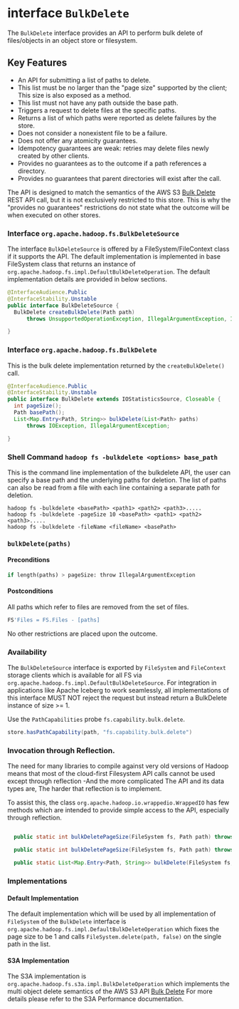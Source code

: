 <!---
  Licensed under the Apache License, Version 2.0 (the "License");
  you may not use this file except in compliance with the License.
  You may obtain a copy of the License at

   http://www.apache.org/licenses/LICENSE-2.0

  Unless required by applicable law or agreed to in writing, software
  distributed under the License is distributed on an "AS IS" BASIS,
  WITHOUT WARRANTIES OR CONDITIONS OF ANY KIND, either express or implied.
  See the License for the specific language governing permissions and
  limitations under the License. See accompanying LICENSE file.
-->

# <a name="BulkDelete"></a> interface `BulkDelete`

<!-- MACRO{toc|fromDepth=1|toDepth=2} -->

The `BulkDelete` interface provides an API to perform bulk delete of files/objects
in an object store or filesystem.

## Key Features

* An API for submitting a list of paths to delete.
* This list must be no larger than the "page size" supported by the client; This size is also exposed as a method.
* This list must not have any path outside the base path.
* Triggers a request to delete files at the specific paths.
* Returns a list of which paths were reported as delete failures by the store.
* Does not consider a nonexistent file to be a failure.
* Does not offer any atomicity guarantees.
* Idempotency guarantees are weak: retries may delete files newly created by other clients.
* Provides no guarantees as to the outcome if a path references a directory.
* Provides no guarantees that parent directories will exist after the call.


The API is designed to match the semantics of the AWS S3 [Bulk Delete](https://docs.aws.amazon.com/AmazonS3/latest/API/API_DeleteObjects.html) REST API call, but it is not
exclusively restricted to this store. This is why the "provides no guarantees"
restrictions do not state what the outcome will be when executed on other stores.

### Interface `org.apache.hadoop.fs.BulkDeleteSource`

The interface `BulkDeleteSource` is offered by a FileSystem/FileContext class if
it supports the API. The default implementation is implemented in base FileSystem
class that returns an instance of `org.apache.hadoop.fs.impl.DefaultBulkDeleteOperation`.
The default implementation details are provided in below sections.


```java
@InterfaceAudience.Public
@InterfaceStability.Unstable
public interface BulkDeleteSource {
  BulkDelete createBulkDelete(Path path)
      throws UnsupportedOperationException, IllegalArgumentException, IOException;

}

```

### Interface `org.apache.hadoop.fs.BulkDelete`

This is the bulk delete implementation returned by the `createBulkDelete()` call.

```java
@InterfaceAudience.Public
@InterfaceStability.Unstable
public interface BulkDelete extends IOStatisticsSource, Closeable {
  int pageSize();
  Path basePath();
  List<Map.Entry<Path, String>> bulkDelete(List<Path> paths)
      throws IOException, IllegalArgumentException;

}

```
### Shell Command `hadoop fs -bulkdelete <options> base_path`

This is the command line implementation of the bulkdelete API, the user can specify a base path and the underlying 
paths for deletion. The list of paths can also be read from a file with each line containing
a separate path for deletion.

```angular2html
hadoop fs -bulkdelete <basePath> <path1> <path2> <path3>.....
hadoop fs -bulkdelete -pageSize 10 <basePath> <path1> <path2> <path3>.....
hadoop fs -bulkdelete -fileName <fileName> <basePath>
```


### `bulkDelete(paths)`

#### Preconditions

```python
if length(paths) > pageSize: throw IllegalArgumentException
```

#### Postconditions

All paths which refer to files are removed from the set of files.
```python
FS'Files = FS.Files - [paths]
```

No other restrictions are placed upon the outcome.


### Availability

The `BulkDeleteSource` interface is exported by `FileSystem` and `FileContext` storage clients
which is available for all FS via `org.apache.hadoop.fs.impl.DefaultBulkDeleteSource`. For
integration in applications like Apache Iceberg to work seamlessly, all implementations
of this interface MUST NOT reject the request but instead return a BulkDelete instance
of size >= 1.

Use the `PathCapabilities` probe `fs.capability.bulk.delete`.

```java
store.hasPathCapability(path, "fs.capability.bulk.delete")
```

### Invocation through Reflection.

The need for many libraries to compile against very old versions of Hadoop
means that most of the cloud-first Filesystem API calls cannot be used except
through reflection -And the more complicated The API and its data types are,
The harder that reflection is to implement.

To assist this, the class `org.apache.hadoop.io.wrappedio.WrappedIO` has few methods
which are intended to provide simple access to the API, especially
through reflection.

```java

  public static int bulkDeletePageSize(FileSystem fs, Path path) throws IOException;

  public static int bulkDeletePageSize(FileSystem fs, Path path) throws IOException;

  public static List<Map.Entry<Path, String>> bulkDelete(FileSystem fs, Path base, Collection<Path> paths);
```

### Implementations

#### Default Implementation

The default implementation which will be used by all implementation of `FileSystem` of the
`BulkDelete` interface is `org.apache.hadoop.fs.impl.DefaultBulkDeleteOperation` which fixes the page
size to be 1 and calls `FileSystem.delete(path, false)` on the single path in the list.


#### S3A Implementation
The S3A implementation is `org.apache.hadoop.fs.s3a.impl.BulkDeleteOperation` which implements the
multi object delete semantics of the AWS S3 API [Bulk Delete](https://docs.aws.amazon.com/AmazonS3/latest/API/API_DeleteObjects.html)
For more details please refer to the S3A Performance documentation.